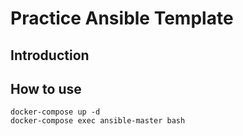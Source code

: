 # Practice Ansible Template

## Introduction

## How to use

```/bin/bash
docker-compose up -d
docker-compose exec ansible-master bash
```